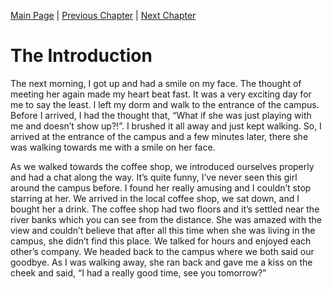 [Main Page](https://carlpagayonan.github.io/github-story-2019/) | [Previous Chapter](Chapter01.md) | [Next Chapter](Chapter03.md)


<h1>The Introduction</h1>

<p>
    The next morning, I got up and had a smile on my face.
    The thought of meeting her again made my heart beat fast.
    It was a very exciting day for me to say the least.
    I left my dorm and walk to the entrance of the campus.
    Before I arrived, I had the thought that, “What if she was just playing with me and doesn’t show up?!”.
    I brushed it all away and just kept walking. So, I arrived at the entrance of the campus and a few minutes later, there she was walking towards me with a smile on her face.
</p>

<p>
   As we walked towards the coffee shop, we introduced ourselves properly and had a chat along the way. 
   It’s quite funny, I’ve never seen this girl around the campus before. I found her really amusing and I couldn’t stop starring at her. 
   We arrived in the local coffee shop, we sat down, and I bought her a drink. The coffee shop had two floors and it’s settled near the river banks which you can see from the distance. 
   She was amazed with the view and couldn’t believe that after all this time when she was living in the campus, she didn’t find this place. We talked for hours and enjoyed each other’s company. 
   We headed back to the campus where we both said our goodbye. As I was walking away, she ran back and gave me a kiss on the cheek and said, “I had a really good time, see you tomorrow?”
<p>



